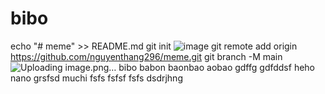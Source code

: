 # bibo
echo "# meme" >> README.md
git init
![image](https://github.com/nguyenthang296/bibo/assets/130072062/69743ffe-19b6-4c62-9fd2-00f5ee0b4c9f)
git remote add origin https://github.com/nguyenthang296/meme.git
git branch -M main
![Uploading image.png…]()
bibo
babon
baonbao
aobao
gdffg
gdfddsf
heho
nano
grsfsd
muchi 
fsfs
fsfsf
fsfs
dsdrjhng

